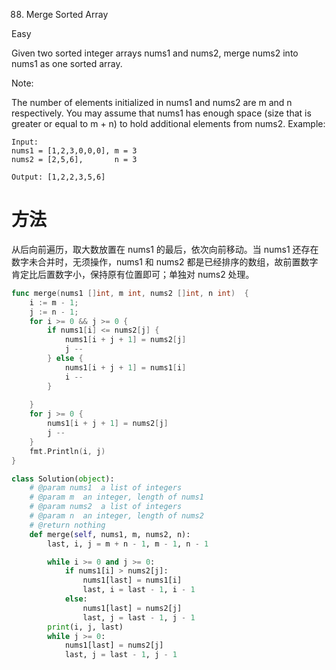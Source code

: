 88. Merge Sorted Array

Easy

Given two sorted integer arrays nums1 and nums2, merge nums2 into nums1 as one sorted array.

Note:

The number of elements initialized in nums1 and nums2 are m and n respectively.
You may assume that nums1 has enough space (size that is greater or equal to m + n) to hold additional elements from nums2.
Example:

```
Input:
nums1 = [1,2,3,0,0,0], m = 3
nums2 = [2,5,6],       n = 3

Output: [1,2,2,3,5,6]
```


# 方法
从后向前遍历，取大数放置在 nums1 的最后，依次向前移动。当 nums1 还存在数字未合并时，无须操作，nums1 和 nums2 都是已经排序的数组，故前置数字肯定比后置数字小，保持原有位置即可；单独对 nums2 处理。




```go
func merge(nums1 []int, m int, nums2 []int, n int)  {
    i := m - 1;
	j := n - 1;
    for i >= 0 && j >= 0 {
		if nums1[i] <= nums2[j] {
			nums1[i + j + 1] = nums2[j]
			j --
		} else {
			nums1[i + j + 1] = nums1[i]
			i --
		}
        
	}
    for j >= 0 {
        nums1[i + j + 1] = nums2[j]
        j --
    }
    fmt.Println(i, j)
}
```



```python
class Solution(object):
    # @param nums1  a list of integers
    # @param m  an integer, length of nums1
    # @param nums2  a list of integers
    # @param n  an integer, length of nums2
    # @return nothing
    def merge(self, nums1, m, nums2, n):
        last, i, j = m + n - 1, m - 1, n - 1

        while i >= 0 and j >= 0:
            if nums1[i] > nums2[j]:
                nums1[last] = nums1[i]
                last, i = last - 1, i - 1
            else:
                nums1[last] = nums2[j]
                last, j = last - 1, j - 1
        print(i, j, last)
        while j >= 0:
            nums1[last] = nums2[j]
            last, j = last - 1, j - 1
```
